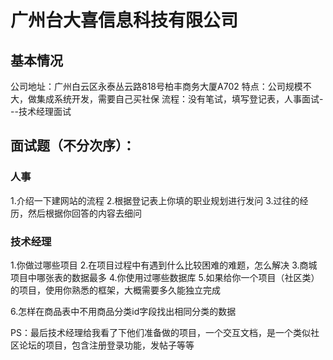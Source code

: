 # 广州台大喜信息科技有限公司

## 基本情况

公司地址：广州白云区永泰丛云路818号柏丰商务大厦A702
特点：公司规模不大，做集成系统开发，需要自己买社保
流程：没有笔试，填写登记表，人事面试---技术经理面试

## 面试题（不分次序）：

### 人事

1.介绍一下建网站的流程
2.根据登记表上你填的职业规划进行发问
3.过往的经历，然后根据你回答的内容去细问

### 技术经理

1.你做过哪些项目
2.在项目过程中有遇到什么比较困难的难题，怎么解决
3.商城项目中哪张表的数据最多
4.你使用过哪些数据库
5.如果给你一个项目（社区类）的项目，使用你熟悉的框架，大概需要多久能独立完成

6.怎样在商品表中不用商品分类id字段找出相同分类的数据


PS：最后技术经理给我看了下他们准备做的项目，一个交互文档，是一个类似社区论坛的项目，包含注册登录功能，发帖子等等


